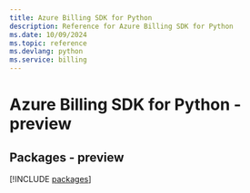```yaml
---
title: Azure Billing SDK for Python
description: Reference for Azure Billing SDK for Python
ms.date: 10/09/2024
ms.topic: reference
ms.devlang: python
ms.service: billing
---
```

# Azure Billing SDK for Python - preview
## Packages - preview
[!INCLUDE [packages](billing-index.md)]